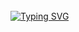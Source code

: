 </br>
<a href="https://git.io/typing-svg">
   <img src="https://readme-typing-svg.demolab.com?font=Fira+Code&size=35&pause=1000&color=black&width=435&lines=A+L+G+O+R+I+T+H+M+E+ !" alt="Typing SVG">
</a>
